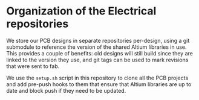 # Organization of the Electrical repositories

We store our PCB designs in separate repositories per-design, using a git
submodule to reference the version of the shared Altium libraries in use. This
provides a couple of benefits: old designs will still build since they are
linked to the version they use, and git tags can be used to mark revisions that
were sent to fab.

We use the `setup.sh` script in this repository to clone all the PCB projects
and add pre-push hooks to them that ensure that Altium libraries are up to date
and block push if they need to be updated.
